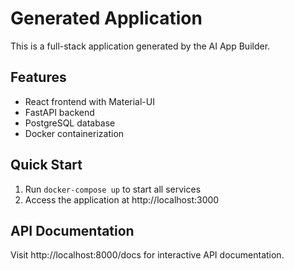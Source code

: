 # Generated Application

This is a full-stack application generated by the AI App Builder.

## Features
- React frontend with Material-UI
- FastAPI backend
- PostgreSQL database
- Docker containerization

## Quick Start
1. Run `docker-compose up` to start all services
2. Access the application at http://localhost:3000

## API Documentation
Visit http://localhost:8000/docs for interactive API documentation.
